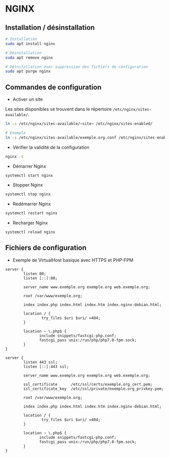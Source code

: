 # NGINX

## Installation / désinstallation

```sh
# Installation
sudo apt install nginx

# Déinstallation
sudo apt remove nginx

# Déinstallation avec suppression des fichiers de configuration
sudo apt purge nginx
```

## Commandes de configuration

* Activer un site

Les sites disponibles se trouvent dans le répertoire `/etc/nginx/sites-available/`.

```sh
ln -s /etc/nginx/sites-available/<site> /etc/nginx/sites-enabled/

# Exemple
ln -s /etc/nginx/sites-available/exemple.org.conf /etc/nginx/sites-enabled/
```

* Vérifier la validité de la configuration

```sh
nginx -t
```

* Démarrer Nginx

```sh
systemctl start nginx
```

* Stopper Nginx

```sh
systemctl stop nginx
```

* Redémarrer Nginx

```sh
systemctl restart nginx
```

* Recharger Nginx

```sh
systemctl reload nginx
```

## Fichiers de configuration

* Exemple de VirtualHost basique avec HTTPS et PHP-FPM

```
server {
        listen 80;
        listen [::]:80;

        server_name www.exemple.org exemple.org web.exemple.org;

        root /var/www/exemple.org;

        index index.php index.html index.htm index.nginx-debian.html;

        location / {
                try_files $uri $uri/ =404;
        }

        location ~ \.php$ {
               include snippets/fastcgi-php.conf;
               fastcgi_pass unix:/run/php/php7.0-fpm.sock;
        }
}

server {
        listen 443 ssl;
        listen [::]:443 ssl;

        server_name www.exemple.org exemple.org web.exemple.org;

        ssl_certificate      /etc/ssl/certs/exemple.org_cert.pem;
        ssl_certificate_key  /etc/ssl/private/exemple.org_privkey.pem;

        root /var/www/exemple.org;

        index index.php index.html index.htm index.nginx-debian.html;

        location / {
                try_files $uri $uri/ =404;
        }

        location ~ \.php$ {
               include snippets/fastcgi-php.conf;
               fastcgi_pass unix:/run/php/php7.0-fpm.sock;
        }
}
```
